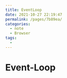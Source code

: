 ```yaml
---
title: EventLoop
date: 2021-10-27 22:19:47
permalink: /pages/7b89ea/
categories:
  - note
  - Browser
tags:
  - 
---
```

# Event-Loop